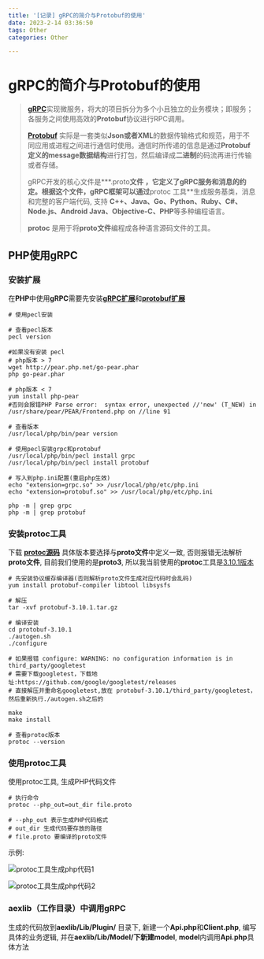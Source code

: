 ```yaml
---
title: '[记录] gRPC的简介与Protobuf的使用'
date: 2023-2-14 03:36:50
tags: Other
categories: Other

---
```




# gRPC的简介与Protobuf的使用

> [**gRPC**](https://grpc.io/docs/)实现微服务，将大的项目拆分为多个小且独立的业务模块；即服务；各服务之间使用高效的**Protobuf**协议进行RPC调用。
>
> <!--more-->
>
> [**Protobuf**](https://developers.google.com/protocol-buffers/docs/overview) 实际是一套类似**Json或者XML**的数据传输格式和规范，用于不同应用或进程之间进行通信时使用。通信时所传递的信息是通过**Protobuf定义的message数据结构**进行打包，然后编译成**二进制**的码流再进行传输或者存储。
>
> gRPC开发的核心文件是***.proto**文件 ，它定义了gRPC服务和消息的约定。根据这个文件，gRPC框架可以通过**protoc 工具**生成服务基类，消息和完整的客户端代码, 支持 **C++、Java、Go、Python、Ruby、C#、Node.js、Android Java、Objective-C、PHP**等多种编程语言。
>
> **protoc** 是用于将**proto文件**编程成各种语言源码文件的工具。



## PHP使用gRPC

### 安装扩展

在**PHP**中使用**gRPC**需要先安装[**gRPC扩展**](http://pecl.php.net/package/gRPC)和[**protobuf扩展**](http://pecl.php.net/package/protobuf)

```shell
# 使用pecl安装

# 查看pecl版本
pecl version 

#如果没有安装 pecl
# php版本 > 7
wget http://pear.php.net/go-pear.phar
php go-pear.phar

# php版本 < 7
yum install php-pear
#否则会报错PHP Parse error:  syntax error, unexpected //'new' (T_NEW) in /usr/share/pear/PEAR/Frontend.php on //line 91

# 查看版本
/usr/local/php/bin/pear version

# 使用pecl安装grpc和protobuf
/usr/local/php/bin/pecl install grpc
/usr/local/php/bin/pecl install protobuf

# 写入到php.ini配置(重启php生效)
echo "extension=grpc.so" >> /usr/local/php/etc/php.ini
echo "extension=protobuf.so" >> /usr/local/php/etc/php.ini

php -m | grep grpc
php -m | grep protobuf
```



### 安装protoc工具

下载 **[protoc源码](https://github.com/protocolbuffers/protobuf/releases)**  具体版本要选择与**proto文件**中定义一致, 否则报错无法解析**proto文件**, 目前我们使用的是**proto3**,  所以我当前使用的**protoc**工具是[3.10.1版本](https://github.com/protocolbuffers/protobuf/releases/tag/v3.10.1)

```shell
# 先安装协议缓存编译器(否则解析proto文件生成对应代码时会乱码)
yum install protobuf-compiler libtool libsysfs

# 解压
tar -xvf protobuf-3.10.1.tar.gz

# 编译安装
cd protobuf-3.10.1
./autogen.sh
./configure

# 如果报错 configure: WARNING: no configuration information is in third_party/googletest
# 需要下载googletest，下载地址:https://github.com/google/googletest/releases
# 直接解压并重命名googletest,放在 protobuf-3.10.1/third_party/googletest，然后重新执行./autogen.sh之后的

make
make install

# 查看protoc版本
protoc --version
```



### 使用protoc工具

使用protoc工具, 生成PHP代码文件

```shell
# 执行命令
protoc --php_out=out_dir file.proto

# --php_out 表示生成PHP代码格式
# out_dir 生成代码要存放的路径
# file.proto 要编译的proto文件
```

示例:

![protoc工具生成php代码1](http://42.193.238.253:18888/p/file/get_file/f91a56d9cea146efa2bd31cb3e807d8e.png) 

![protoc工具生成php代码2](http://42.193.238.253:18888/p/file/get_file/257d88446cac4982a7338bb6978ce117.png) 



### aexlib（工作目录）中调用gRPC

生成的代码放到**aexlib/Lib/Plugin/** 目录下, 新建一个**Api.php**和**Client.php**, 编写具体的业务逻辑, 并在**aexlib/Lib/Model/**下新建**model**, **model**内调用**Api.php**具体方法

